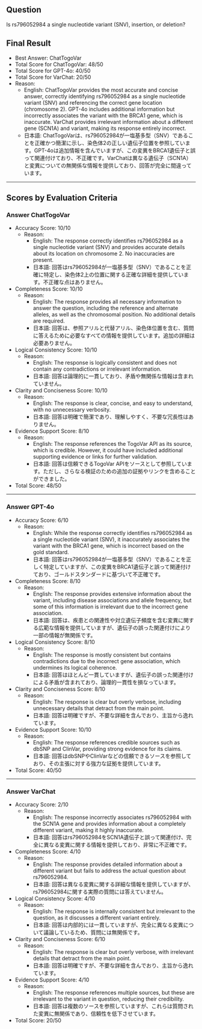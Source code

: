 ## Question

Is rs796052984 a single nucleotide variant (SNV), insertion, or deletion?

## Final Result

- Best Answer: ChatTogoVar
- Total Score for ChatTogoVar: 48/50
- Total Score for GPT-4o: 40/50
- Total Score for VarChat: 20/50
- Reason:
  - English: ChatTogoVar provides the most accurate and concise answer, correctly identifying rs796052984 as a single nucleotide variant (SNV) and referencing the correct gene location (chromosome 2). GPT-4o includes additional information but incorrectly associates the variant with the BRCA1 gene, which is inaccurate. VarChat provides irrelevant information about a different gene (SCN1A) and variant, making its response entirely incorrect.
  - 日本語: ChatTogoVarは、rs796052984が一塩基多型（SNV）であることを正確かつ簡潔に示し、染色体2の正しい遺伝子位置を参照しています。GPT-4oは追加情報を含んでいますが、この変異をBRCA1遺伝子と誤って関連付けており、不正確です。VarChatは異なる遺伝子（SCN1A）と変異についての無関係な情報を提供しており、回答が完全に間違っています。

---

## Scores by Evaluation Criteria

### Answer ChatTogoVar
- Accuracy Score: 10/10
  - Reason: 
    - English: The response correctly identifies rs796052984 as a single nucleotide variant (SNV) and provides accurate details about its location on chromosome 2. No inaccuracies are present.
    - 日本語: 回答はrs796052984が一塩基多型（SNV）であることを正確に特定し、染色体2上の位置に関する正確な詳細を提供しています。不正確な点はありません。
- Completeness Score: 10/10
  - Reason: 
    - English: The response provides all necessary information to answer the question, including the reference and alternate alleles, as well as the chromosomal position. No additional details are required.
    - 日本語: 回答は、参照アリルと代替アリル、染色体位置を含む、質問に答えるために必要なすべての情報を提供しています。追加の詳細は必要ありません。
- Logical Consistency Score: 10/10
  - Reason: 
    - English: The response is logically consistent and does not contain any contradictions or irrelevant information.
    - 日本語: 回答は論理的に一貫しており、矛盾や無関係な情報は含まれていません。
- Clarity and Conciseness Score: 10/10
  - Reason: 
    - English: The response is clear, concise, and easy to understand, with no unnecessary verbosity.
    - 日本語: 回答は明確で簡潔であり、理解しやすく、不要な冗長性はありません。
- Evidence Support Score: 8/10
  - Reason: 
    - English: The response references the TogoVar API as its source, which is credible. However, it could have included additional supporting evidence or links for further validation.
    - 日本語: 回答は信頼できるTogoVar APIをソースとして参照しています。ただし、さらなる検証のための追加の証拠やリンクを含めることができました。
- Total Score: 48/50

---

### Answer GPT-4o
- Accuracy Score: 6/10
  - Reason: 
    - English: While the response correctly identifies rs796052984 as a single nucleotide variant (SNV), it inaccurately associates the variant with the BRCA1 gene, which is incorrect based on the gold standard.
    - 日本語: 回答はrs796052984が一塩基多型（SNV）であることを正しく特定していますが、この変異をBRCA1遺伝子と誤って関連付けており、ゴールドスタンダードに基づいて不正確です。
- Completeness Score: 8/10
  - Reason: 
    - English: The response provides extensive information about the variant, including disease associations and allele frequency, but some of this information is irrelevant due to the incorrect gene association.
    - 日本語: 回答は、疾患との関連性や対立遺伝子頻度を含む変異に関する広範な情報を提供していますが、遺伝子の誤った関連付けにより一部の情報が無関係です。
- Logical Consistency Score: 8/10
  - Reason: 
    - English: The response is mostly consistent but contains contradictions due to the incorrect gene association, which undermines its logical coherence.
    - 日本語: 回答はほとんど一貫していますが、遺伝子の誤った関連付けによる矛盾が含まれており、論理的一貫性を損なっています。
- Clarity and Conciseness Score: 8/10
  - Reason: 
    - English: The response is clear but overly verbose, including unnecessary details that detract from the main point.
    - 日本語: 回答は明確ですが、不要な詳細を含んでおり、主旨から逸れています。
- Evidence Support Score: 10/10
  - Reason: 
    - English: The response references credible sources such as dbSNP and ClinVar, providing strong evidence for its claims.
    - 日本語: 回答はdbSNPやClinVarなどの信頼できるソースを参照しており、その主張に対する強力な証拠を提供しています。
- Total Score: 40/50

---

### Answer VarChat
- Accuracy Score: 2/10
  - Reason: 
    - English: The response incorrectly associates rs796052984 with the SCN1A gene and provides information about a completely different variant, making it highly inaccurate.
    - 日本語: 回答はrs796052984をSCN1A遺伝子と誤って関連付け、完全に異なる変異に関する情報を提供しており、非常に不正確です。
- Completeness Score: 4/10
  - Reason: 
    - English: The response provides detailed information about a different variant but fails to address the actual question about rs796052984.
    - 日本語: 回答は異なる変異に関する詳細な情報を提供していますが、rs796052984に関する実際の質問には答えていません。
- Logical Consistency Score: 4/10
  - Reason: 
    - English: The response is internally consistent but irrelevant to the question, as it discusses a different variant entirely.
    - 日本語: 回答は内部的には一貫していますが、完全に異なる変異について議論しているため、質問には無関係です。
- Clarity and Conciseness Score: 6/10
  - Reason: 
    - English: The response is clear but overly verbose, with irrelevant details that detract from the main point.
    - 日本語: 回答は明確ですが、不要な詳細を含んでおり、主旨から逸れています。
- Evidence Support Score: 4/10
  - Reason: 
    - English: The response references multiple sources, but these are irrelevant to the variant in question, reducing their credibility.
    - 日本語: 回答は複数のソースを参照していますが、これらは質問された変異に無関係であり、信頼性を低下させています。
- Total Score: 20/50